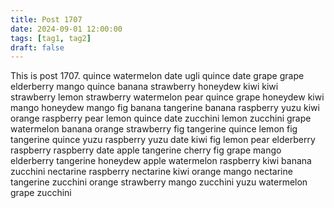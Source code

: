 ```yaml
---
title: Post 1707
date: 2024-09-01 12:00:00
tags: [tag1, tag2]
draft: false
---
```

This is post 1707.
quince
watermelon
date
ugli
quince
date
grape
grape
elderberry
mango
quince
banana
strawberry
honeydew
kiwi
kiwi
strawberry
lemon
strawberry
watermelon
pear
quince
grape
honeydew
kiwi
mango
honeydew
mango
fig
banana
tangerine
banana
raspberry
yuzu
kiwi
orange
raspberry
pear
lemon
quince
date
zucchini
lemon
zucchini
grape
watermelon
banana
orange
strawberry
fig
tangerine
quince
lemon
fig
tangerine
quince
yuzu
raspberry
yuzu
date
kiwi
fig
lemon
pear
elderberry
raspberry
raspberry
date
apple
tangerine
cherry
fig
grape
mango
elderberry
tangerine
honeydew
apple
watermelon
raspberry
kiwi
banana
zucchini
nectarine
raspberry
nectarine
kiwi
orange
mango
nectarine
tangerine
zucchini
orange
strawberry
mango
zucchini
yuzu
watermelon
grape
zucchini
